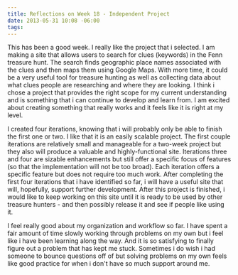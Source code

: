 ```yaml
---
title: Reflections on Week 18 - Independent Project
date: 2013-05-31 10:08 -06:00
tags:
---
```


This has been a good week. I really like the project that i selected. I am making a site that allows users to search for clues (keywords) in the Fenn treasure hunt. The search finds geographic place names associated with the clues and then maps them using Google Maps. With more time, it could be a very useful tool for treasure hunting as well as collecting data about what clues people are researching and where they are looking. I think i chose a project that provides the right scope for my current understanding and is something that i can continue to develop and learn from. I am excited about creating something that really works and it feels like it is right at my level.

I created four iterations, knowing that i will probably only be able to finish the first one or two. I like that it is an easily scalable project. The first couple iterations are relatively small and manageable for a two-week project but they also will produce a valuable and highly-functional site. Iterations three and four are sizable enhancements but still offer a specific focus of features (so that the implementation will not be too broad). Each iteration offers a specific feature but does not require too much work. After completing the first four iterations that i have identified so far, i will have a useful site that will, hopefully, support further development. After this project is finished, i would like to keep working on this site until it is ready to be used by other treasure hunters - and then possibly release it and see if people like using it.

I feel really good about my organization and workflow so far. I have spent a fair amount of time slowly working through problems on my own but i feel like i have been learning along the way. And it is so satisfying to finally figure out a problem that has kept me stuck. Sometimes i do wish i had someone to bounce questions off of but solving problems on my own feels like good practice for when i don't have so much support around me.
